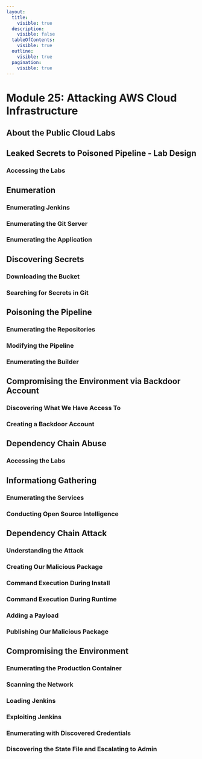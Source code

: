 ```yaml
---
layout:
  title:
    visible: true
  description:
    visible: false
  tableOfContents:
    visible: true
  outline:
    visible: true
  pagination:
    visible: true
---
```


# Module 25: Attacking AWS Cloud Infrastructure

## About the Public Cloud Labs



## Leaked Secrets to Poisoned Pipeline - Lab Design

### Accessing the Labs



## Enumeration

### Enumerating Jenkins



### Enumerating the Git Server



### Enumerating the Application



## Discovering Secrets

### Downloading the Bucket



### Searching for Secrets in Git



## Poisoning the Pipeline

### Enumerating the Repositories



### Modifying the Pipeline



### Enumerating the Builder



## Compromising the Environment via Backdoor Account

### Discovering What We Have Access To



### Creating a Backdoor Account



## Dependency Chain Abuse

### Accessing the Labs



## Informationg Gathering

### Enumerating the Services



### Conducting Open Source Intelligence



## Dependency Chain Attack

### Understanding the Attack



### Creating Our Malicious Package



### Command Execution During Install



### Command Execution During Runtime



### Adding a Payload



### Publishing Our Malicious Package



## Compromising the Environment

### Enumerating the Production Container



### Scanning the Network



### Loading Jenkins



### Exploiting Jenkins



### Enumerating with Discovered Credentials



### Discovering the State File and Escalating to Admin

